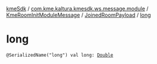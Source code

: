 [kmeSdk](../../../index.md) / [com.kme.kaltura.kmesdk.ws.message.module](../../index.md) / [KmeRoomInitModuleMessage](../index.md) / [JoinedRoomPayload](index.md) / [long](./long.md)

# long

`@SerializedName("long") val long: `[`Double`](https://kotlinlang.org/api/latest/jvm/stdlib/kotlin/-double/index.html)